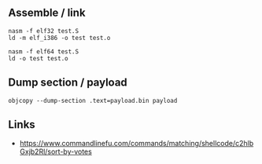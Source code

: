 ## Assemble / link 

```
nasm -f elf32 test.S
ld -m elf_i386 -o test test.o
```

```
nasm -f elf64 test.S
ld -o test test.o
```

## Dump section / payload

```
objcopy --dump-section .text=payload.bin payload
```

## Links

* https://www.commandlinefu.com/commands/matching/shellcode/c2hlbGxjb2Rl/sort-by-votes
